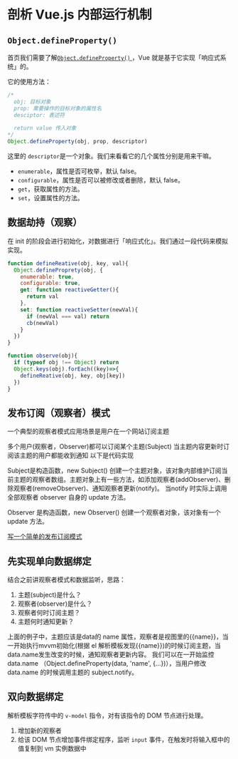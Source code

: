 # 剖析 Vue.js 内部运行机制

## `Object.defineProperty()`

首页我们需要了解[`Object.defineProperty()` ](https://developer.mozilla.org/zh-CN/docs/Web/JavaScript/Reference/Global_Objects/Object/defineProperty)，Vue 就是基于它实现「响应式系统」的。

它的使用方法：
```js
/*
  obj: 目标对象
  prop: 需要操作的目标对象的属性名
  desciptor: 表述符
  
  return value 传入对象
*/
Object.defineProperty(obj, prop, descriptor)
```

这里的 `descriptor`是一个对象。我们来看看它的几个属性分别是用来干嘛。
* `enumerable`，属性是否可枚举，默认 false。
* `configurable`，属性是否可以被修改或者删除，默认 false。
* `get`，获取属性的方法。
* `set`，设置属性的方法。

## 数据劫持（观察）

在 init 的阶段会进行初始化，对数据进行「响应式化」。我们通过一段代码来模拟实现。
```js
function defineReative(obj, key, val){
  Object.defineProprety(obj, {
    enumerable: true,
    configurable: true,
    get: function reactiveGetter(){
      return val
    },
    set: function reactiveSetter(newVal){
      if (newVal === val) return
      cb(newVal)
    }
  })
}
```

```js
function observe(obj){
  if (typeof obj !== Object) return
  Object.keys(obj).forEach((key)=>{
    defineReative(obj, key, obj[key])
  })
}
```

## 发布订阅（观察者）模式

一个典型的观察者模式应用场景是用户在一个网站订阅主题

多个用户(观察者，Observer)都可以订阅某个主题(Subject)
当主题内容更新时订阅该主题的用户都能收到通知
以下是代码实现

Subject是构造函数，new Subject() 创建一个主题对象，该对象内部维护订阅当前主题的观察者数组。主题对象上有一些方法，如添加观察者(addObserver)、删除观察者(removeObserver)、通知观察者更新(notify)。 当notify 时实际上调用全部观察者 observer 自身的 update 方法。

Observer 是构造函数，new Observer() 创建一个观察者对象，该对象有一个 update 方法。

[写一个简单的发布订阅模式](https://github.com/code661/noobMVVM/commit/723f8177372804265ab0710a729138080d04bdb2?diff=unified)

## 先实现单向数据绑定
结合之前讲观察者模式和数据监听，思路：

1. 主题(subject)是什么？
2. 观察者(observer)是什么？
3. 观察者何时订阅主题？
4. 主题何时通知更新？

上面的例子中，主题应该是data的 name 属性，观察者是视图里的{{name}}，当一开始执行mvvm初始化(根据 el 解析模板发现{{name}})的时候订阅主题，当data.name发生改变的时候，通知观察者更新内容。 我们可以在一开始监控 data.name （Object.defineProperty(data, 'name', {...})），当用户修改 data.name 的时候调用主题的 subject.notify。

## 双向数据绑定

解析模板字符传中的 `v-model` 指令，对有该指令的 DOM 节点进行处理。
1. 增加新的观察者
2. 给该 DOM 节点增加事件绑定程序，监听 `input` 事件，在触发时将输入框中的值复制到 vm 实例数据中

